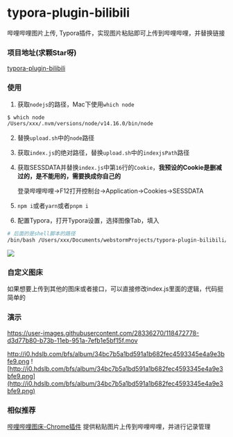 # typora-plugin-bilibili
哔哩哔哩图片上传, Typora插件，实现图片粘贴即可上传到哔哩哔哩，并替换链接

### 项目地址(求颗Star呀)
[typora-plugin-bilibili](https://github.com/xlzy520/typora-plugin-bilibili)

### 使用
1. 获取`nodejs`的路径，Mac下使用`which node`
```bash
$ which node
/Users/xxx/.nvm/versions/node/v14.16.0/bin/node
```

2. 替换`upload.sh`中的`node`路径
3. 获取`index.js`的绝对路径，替换`upload.sh`中的`indexjsPath`路径
4. 获取SESSDATA并替换`index.js`中第`16`行的`Cookie`，**我预设的Cookie是删减过的，是不能用的，需要换成你自己的**
   
   登录哔哩哔哩→F12打开控制台→Application→Cookies→SESSDATA
5. `npm i`或者`yarn`或者`pnpm i`
6. 配置Typora，打开Typora设置，选择图像Tab，填入

```bash
# 后面的是shell脚本的路径
/bin/bash /Users/xxx/Documents/webstormProjects/typora-plugin-bilibili/upload.sh
```


![](https://i0.hdslb.com/bfs/album/1ae61c12ffc4a0ec9e67d4c7b173280902e4216c.png)

### 自定义图床
如果想要上传到其他的图床或者接口，可以直接修改index.js里面的逻辑，代码挺简单的

### 演示

https://user-images.githubusercontent.com/28336270/118472778-d3d77b80-b73b-11eb-951a-7efb1e5bf15f.mov


http://i0.hdslb.com/bfs/album/34bc7b5a1bd591a1b682fec4593345e4a9e3bfe9.png
![http://i0.hdslb.com/bfs/album/34bc7b5a1bd591a1b682fec4593345e4a9e3bfe9.png](http://i0.hdslb.com/bfs/album/34bc7b5a1bd591a1b682fec4593345e4a9e3bfe9.png)

### 相似推荐
[哔哩哔哩图床-Chrome插件](https://github.com/xlzy520/bilibili-img-uploader) 提供粘贴图片上传到哔哩哔哩，并进行记录管理
